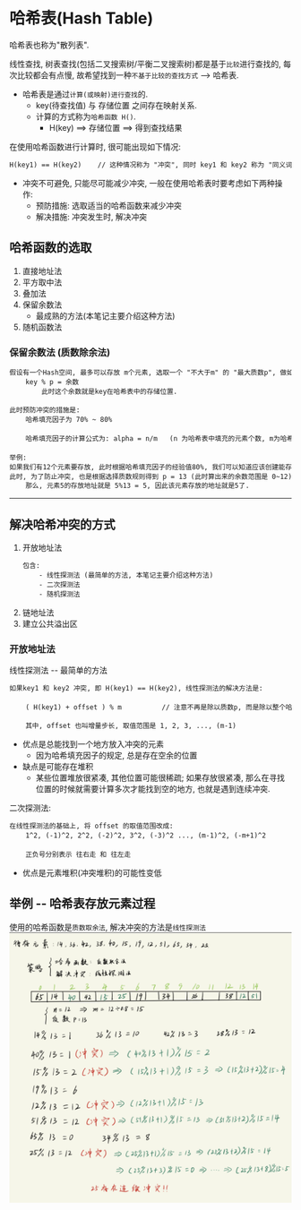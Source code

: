 # 哈希表(Hash Table)
哈希表也称为"散列表".

线性查找, 树表查找(包括二叉搜索树/平衡二叉搜索树)都是基于`比较`进行查找的, 每次比较都会有点慢, 故希望找到一种`不基于比较的查找方式` --> 哈希表.
- 哈希表是通过`计算(或映射)进行查找`的.
  - key(待查找值) 与 存储位置 之间存在映射关系.
  - 计算的方式称为`哈希函数 H()`.
    - H(key) ==> 存储位置 ==> 得到查找结果

在使用哈希函数进行计算时, 很可能出现如下情况:
```txt
H(key1) == H(key2)    // 这种情况称为 "冲突", 同时 key1 和 key2 称为 "同义词"
```
- 冲突不可避免, 只能尽可能减少冲突, 一般在使用哈希表时要考虑如下两种操作:
  - 预防措施: 选取适当的哈希函数来减少冲突
  - 解决措施: 冲突发生时, 解决冲突


## 哈希函数的选取
1. 直接地址法
2. 平方取中法
3. 叠加法
4. 保留余数法
   - 最成熟的方法(本笔记主要介绍这种方法)
5. 随机函数法


### 保留余数法 (质数除余法)
```txt
假设有一个Hash空间, 最多可以存放 m个元素, 选取一个 "不大于m" 的 "最大质数p", 做如下操作:
    key % p = 余数
        此时这个余数就是key在哈希表中的存储位置.

此时预防冲突的措施是:
    哈希填充因子为 70% ~ 80%
        
    哈希填充因子的计算公式为: alpha = n/m   (n 为哈希表中填充的元素个数, m为哈希表总的空间大小)

举例:
如果我们有12个元素要存放, 此时根据哈希填充因子的经验值80%, 我们可以知道应该创建能存放15个元素的空间, 
此时, 为了防止冲突, 也是根据选择质数规则得到 p = 13 (此时算出来的余数范围是 0~12)
    那么, 元素5的存放地址就是 5%13 = 5, 因此该元素存放的地址就是5了.
```

----
## 解决哈希冲突的方式
1. 开放地址法
    ```txt
    包含:
        - 线性探测法 (最简单的方法, 本笔记主要介绍这种方法)
        - 二次探测法
        - 随机探测法
    ```
2. 链地址法
3. 建立公共溢出区



### 开放地址法
线性探测法 -- 最简单的方法 
```txt
如果key1 和 key2 冲突, 即 H(key1) == H(key2), 线性探测法的解决方法是:

    ( H(key1) + offset ) % m          // 注意不再是除以质数p, 而是除以整个哈希空间的大小m

    其中, offset 也叫增量步长, 取值范围是 1, 2, 3, ..., (m-1)
```
- 优点是总能找到一个地方放入冲突的元素
  - 因为哈希填充因子的规定, 总是存在空余的位置
- 缺点是可能存在堆积
  - 某些位置堆放很紧凑, 其他位置可能很稀疏; 如果存放很紧凑, 那么在寻找位置的时候就需要计算多次才能找到空的地方, 也就是遇到连续冲突.


二次探测法:
```txt
在线性探测法的基础上, 将 offset 的取值范围改成:
    1^2, (-1)^2, 2^2, (-2)^2, 3^2, (-3)^2 ..., (m-1)^2, (-m+1)^2

    正负号分别表示 往右走 和 往左走
```
- 优点是元素堆积(冲突堆积)的可能性变低


## 举例 -- 哈希表存放元素过程
使用的哈希函数是`质数取余法`, 解决冲突的方法是`线性探测法`
![](查找_哈希表_images/哈希表存储过程_图示.png)








